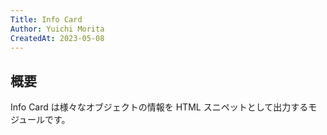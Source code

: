 ```yaml
---
Title: Info Card
Author: Yuichi Morita
CreatedAt: 2023-05-08
---
```


## 概要

Info Card は様々なオブジェクトの情報を HTML スニペットとして出力するモジュールです。
